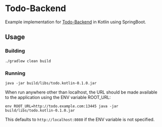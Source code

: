 # Todo-Backend

Example implementation for [Todo-Backend](http://www.todobackend.com/) in Kotlin using SpringBoot.

## Usage
### Building
```
./gradlew clean build
```
### Running
```
java -jar build/libs/todo.kotlin-0.1.0.jar
```

When run anywhere other than localhost, the URL should be made available to the application using the ENV variable ROOT_URL:
```
env ROOT_URL=http://todo.example.com:13445 java -jar build/libs/todo.kotlin-0.1.0.jar
```
This defaults to `http://localhost:8080` if the ENV variable is not specified.